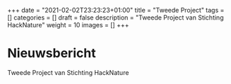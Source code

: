 +++
date = "2021-02-02T23:23:23+01:00"
title = "Tweede Project"
tags = []
categories = []
draft = false
description = "Tweede Project van Stichting HackNature"
weight = 10
images = []
+++

# Nieuwsbericht

Tweede Project van Stichting HackNature

